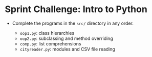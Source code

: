 #  Sprint Challenge: Intro to Python

* Complete the programs in the `src/` directory in any order.

    * `oop1.py`: class hierarchies
    * `oop2.py`: subclassing and method overriding
    * `comp.py`: list comprehensions
    * `cityreader.py`: modules and CSV file reading

